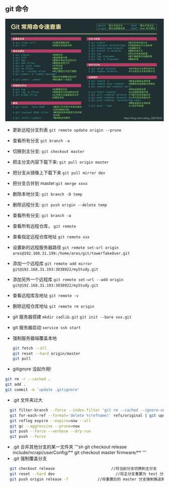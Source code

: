 ## git 命令

![avatar](./pic/git常用操作.png)

- 更新远程分支列表 `git remote update origin --prune`
- 查看所有分支 `git branch -a`
- 切换到主分支: `git checkout master`
- 把主分支内容下载下来: `git pull origin master`
- 把分支从镜像上下载下来 `git pull mirror dev`
- 把分支合并到 master:`git merge xxxx`
- 删除本地分支: `git branch -D temp`
- 删除远程分支: `git push origin --delete temp`
- 查看所有分支: `git branch -a`
- 查看所有远程仓库， `git remote`
- 查看指定远程仓库地址 `git remote xxx`
- 设置新的远程服务器路径 `git remote set-url origin ares@192.168.31.199:/home/ares/git/towerTakeOver.git`
- 添加一个远程库 `git remote add mirror git@192.168.31.193:3038922/myStudy.git`
- 添加另外一个远程库 `git remote set-url --add origin git@192.168.31.193:3038922/myStudy.git`
- 查看远程库及地址 `git remote -v`
- 删除远程仓库地址 `git remote rm origin`
- git 服务器搭建 `mkdir cadlib.git` `git init --bare xxx.git`
- git 服务器启动 `service ssh start`
- 强制服务器端覆盖本地

  ```sh
  git fetch --all
  git reset --hard origin/master
  git pull
  ```

* gitignore 没起作用!

```sh
git rm -r --cached .
git add .
git commit -m 'update .gitignore'
```

- .git 文件夹过大

```sh
  git filter-branch --force --index-filter 'git rm --cached --ignore-unmatch lib/json_vc71_libmtd.lib' --prune-empty --tag-name-filter cat -- --all
  git for-each-ref --format='delete %(refname)' refs/original | git update-ref --stdin
  git reflog expire --expire=now --all
  git gc --aggressive --prune=now
  git push --force --verbose --dry-run
  git push --force
```

- .git 合并其他分支的某一文件夹
  '''sh
  git checkout release include/ncrapi/userConfig/**
  git checkout master firmware/**
  '''
- .git 强制覆盖分支

```sh
  git checkout release                         //将当前分支切换到主分支
  git reset --hard dev                           //将主分支重置为 test 分支
  git push origin release -f             //将重置后的 master 分支强制推送到远程仓库
```
